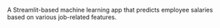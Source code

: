A Streamlit-based machine learning app that predicts employee salaries based on various job-related features.
